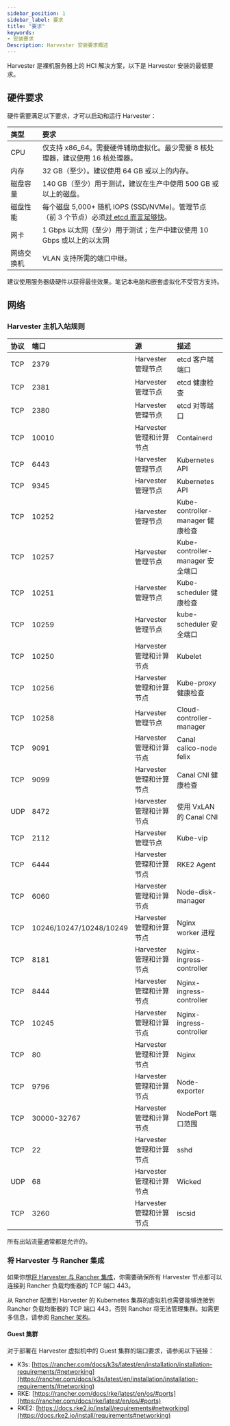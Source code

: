 ```yaml
---
sidebar_position: 1
sidebar_label: 要求
title: "要求"
keywords:
- 安装要求
Description: Harvester 安装要求概述
---
```


Harvester 是裸机服务器上的 HCI 解决方案，以下是 Harvester 安装的最低要求。

## 硬件要求
硬件需要满足以下要求，才可以启动和运行 Harvester：

| 类型 | 要求 |
|:-----------------|:------------------------------------------------------------------------------------------------------------------------------------------------------------------------------------------------------|
| CPU | 仅支持 x86_64。需要硬件辅助虚拟化。最少需要 8 核处理器，建议使用 16 核处理器。 |
| 内存 | 32 GB（至少）。建议使用 64 GB 或以上的内存。 |
| 磁盘容量 | 140 GB（至少）用于测试，建议在生产中使用 500 GB 或以上的磁盘。 |
| 磁盘性能 | 每个磁盘 5,000+ 随机 IOPS (SSD/NVMe)。管理节点（前 3 个节点）必须[对 etcd 而言足够快](https://www.ibm.com/cloud/blog/using-fio-to-tell-whether-your-storage-is-fast-enough-for-etcd)。 |
| 网卡 | 1 Gbps 以太网（至少）用于测试；生产中建议使用 10 Gbps 或以上的以太网 |
| 网络交换机 | VLAN 支持所需的端口中继。 |

建议使用服务器级硬件以获得最佳效果。笔记本电脑和嵌套虚拟化不受官方支持。

## 网络

### Harvester 主机入站规则

| 协议 | 端口 | 源 | 描述 |
|:----------|:---------------------------|:-----------------------------------------|:----------------------------------------|
| TCP | 2379 | Harvester 管理节点 | etcd 客户端端口 |
| TCP | 2381 | Harvester 管理节点 | etcd 健康检查 |
| TCP | 2380 | Harvester 管理节点 | etcd 对等端口 |
| TCP | 10010 | Harvester 管理和计算节点 | Containerd |
| TCP | 6443 | Harvester 管理节点 | Kubernetes API |
| TCP | 9345 | Harvester 管理节点 | Kubernetes API |
| TCP | 10252 | Harvester 管理节点 | Kube-controller-manager 健康检查 |
| TCP | 10257 | Harvester 管理节点 | Kube-controller-manager 安全端口 |
| TCP | 10251 | Harvester 管理节点 | Kube-scheduler 健康检查 |
| TCP | 10259 | Harvester 管理节点 | kube-scheduler 安全端口 |
| TCP | 10250 | Harvester 管理和计算节点 | Kubelet |
| TCP | 10256 | Harvester 管理和计算节点 | Kube-proxy 健康检查 |
| TCP | 10258 | Harvester 管理节点 | Cloud-controller-manager |
| TCP | 9091 | Harvester 管理和计算节点 | Canal calico-node felix |
| TCP | 9099 | Harvester 管理和计算节点 | Canal CNI 健康检查 |
| UDP | 8472 | Harvester 管理和计算节点 | 使用 VxLAN 的 Canal CNI |
| TCP | 2112 | Harvester 管理节点 | Kube-vip |
| TCP | 6444 | Harvester 管理和计算节点 | RKE2 Agent |
| TCP | 6060 | Harvester 管理和计算节点 | Node-disk-manager |
| TCP | 10246/10247/10248/10249 | Harvester 管理和计算节点 | Nginx worker 进程 |
| TCP | 8181 | Harvester 管理和计算节点 | Nginx-ingress-controller |
| TCP | 8444 | Harvester 管理和计算节点 | Nginx-ingress-controller |
| TCP | 10245 | Harvester 管理和计算节点 | Nginx-ingress-controller |
| TCP | 80 | Harvester 管理和计算节点 | Nginx |
| TCP | 9796 | Harvester 管理和计算节点 | Node-exporter |
| TCP | 30000-32767 | Harvester 管理和计算节点 | NodePort 端口范围 |
| TCP | 22 | Harvester 管理和计算节点 | sshd |
| UDP | 68 | Harvester 管理和计算节点 | Wicked |
| TCP | 3260 | Harvester 管理和计算节点 | iscsid |

所有出站流量通常都是允许的。

### 将 Harvester 与 Rancher 集成

如果你想[将 Harvester 与 Rancher 集成](../rancher/rancher-integration.md)，你需要确保所有 Harvester 节点都可以连接到 Rancher 负载均衡器的 TCP 端口 443。

从 Rancher 配置到 Harvester 的 Kubernetes 集群的虚拟机也需要能够连接到 Rancher 负载均衡器的 TCP 端口 443，否则 Rancher 将无法管理集群。如需更多信息，请参阅 [Rancher 架构](https://rancher.com/docs/rancher/v2.6/en/overview/architecture/)。

#### Guest 集群
对于部署在 Harvester 虚拟机中的 Guest 集群的端口要求，请参阅以下链接：

- K3s: [https://rancher.com/docs/k3s/latest/en/installation/installation-requirements/#networking](https://rancher.com/docs/k3s/latest/en/installation/installation-requirements/#networking)
- RKE: [https://rancher.com/docs/rke/latest/en/os/#ports](https://rancher.com/docs/rke/latest/en/os/#ports)
- RKE2: [https://docs.rke2.io/install/requirements#networking](https://docs.rke2.io/install/requirements#networking)

